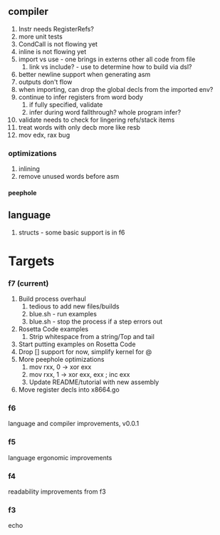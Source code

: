 ## compiler

1. Instr needs RegisterRefs?
1. more unit tests
1. CondCall is not flowing yet
1. inline is not flowing yet
1. import vs use - one brings in externs other all code from file
   1. link vs include? - use to determine how to build via dsl?
1. better newline support when generating asm
1. outputs don't flow
1. when importing, can drop the global decls from the imported env?
1. continue to infer registers from word body
   1. if fully specified, validate
   1. infer during word fallthrough? whole program infer?
1. validate needs to check for lingering refs/stack items
1. treat words with only decb more like resb
1. mov edx, rax bug

### optimizations

1. inlining
1. remove unused words before asm

#### peephole


## language

1. structs - some basic support is in f6

# Targets

### f7 (current)

1. Build process overhaul
   1. tedious to add new files/builds
   1. blue.sh - run examples
   1. blue.sh - stop the process if a step errors out
1. Rosetta Code examples
   1. Strip whitespace from a string/Top and tail
1. Start putting examples on Rosetta Code
1. Drop [] support for now, simplify kernel for @
1. More peephole optimizations
   1. mov rxx, 0 -> xor exx
   1. mov rxx, 1 -> xor exx, exx ; inc exx
   1. Update README/tutorial with new assembly
1. Move register decls into x8664.go

### f6

language and compiler improvements, v0.0.1

### f5

language ergonomic improvements

### f4

readability improvements from f3

### f3

echo
